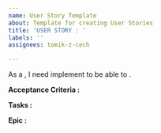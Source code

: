 ```yaml
---
name: User Story Template
about: Template for creating User Stories
title: 'USER STORY : '
labels: ''
assignees: tomik-z-cech

---
```


As a **<person>**, I need implement **<something>** to be able to **<bebefit>**.

**Acceptance Criteria :**

**Tasks :**

**Epic :**
